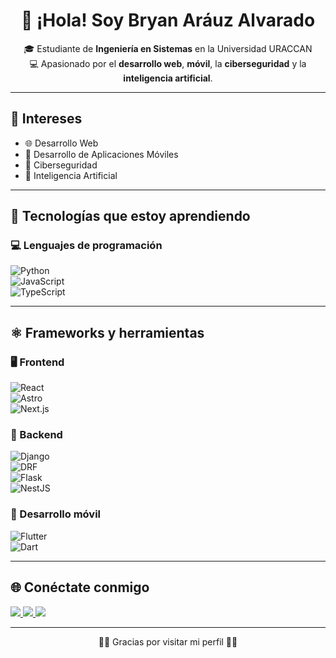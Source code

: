 <h1 align="center">👋 ¡Hola! Soy Bryan Aráuz Alvarado</h1>

<p align="center">
🎓 Estudiante de <strong>Ingeniería en Sistemas</strong> en la Universidad URACCAN <br/>
💻 Apasionado por el <strong>desarrollo web</strong>, <strong>móvil</strong>, la <strong>ciberseguridad</strong> y la <strong>inteligencia artificial</strong>.
</p>

---

## 👀 Intereses

- 🌐 Desarrollo Web  
- 📱 Desarrollo de Aplicaciones Móviles  
- 🔐 Ciberseguridad  
- 🤖 Inteligencia Artificial

---

## 🌱 Tecnologías que estoy aprendiendo

### 💻 Lenguajes de programación

![Python](https://img.shields.io/badge/Python-3776AB?style=for-the-badge&logo=python&logoColor=white)  
![JavaScript](https://img.shields.io/badge/JavaScript-F7DF1E?style=for-the-badge&logo=javascript&logoColor=black)  
![TypeScript](https://img.shields.io/badge/TypeScript-3178C6?style=for-the-badge&logo=typescript&logoColor=white)

---

## ⚛️ Frameworks y herramientas

### 🖥️ Frontend

![React](https://img.shields.io/badge/React-20232A?style=for-the-badge&logo=react&logoColor=61DAFB)  
![Astro](https://img.shields.io/badge/Astro-000000?style=for-the-badge&logo=astro&logoColor=white)  
![Next.js](https://img.shields.io/badge/Next.js-000000?style=for-the-badge&logo=nextdotjs&logoColor=white)

### 🔧 Backend

![Django](https://img.shields.io/badge/Django-092E20?style=for-the-badge&logo=django&logoColor=white)  
![DRF](https://img.shields.io/badge/Django%20REST-ff1709?style=for-the-badge&logo=django&logoColor=white)  
![Flask](https://img.shields.io/badge/Flask-000000?style=for-the-badge&logo=flask&logoColor=white)  
![NestJS](https://img.shields.io/badge/NestJS-E0234E?style=for-the-badge&logo=nestjs&logoColor=white)

### 📱 Desarrollo móvil

![Flutter](https://img.shields.io/badge/Flutter-02569B?style=for-the-badge&logo=flutter&logoColor=white)  
![Dart](https://img.shields.io/badge/Dart-0175C2?style=for-the-badge&logo=dart&logoColor=white)

---

## 🌐 Conéctate conmigo

<p align="left">
  <a href="https://github.com/Bryan18-Alvarado" target="_blank">
    <img src="https://img.shields.io/badge/GitHub-181717?style=for-the-badge&logo=github&logoColor=white" />
  </a>
  <a href="https://www.linkedin.com/in/tu_usuario" target="_blank">
    <img src="https://img.shields.io/badge/LinkedIn-0A66C2?style=for-the-badge&logo=linkedin&logoColor=white" />
  </a>
  <a href="mailto:tuemail@ejemplo.com" target="_blank">
    <img src="https://img.shields.io/badge/Email-D14836?style=for-the-badge&logo=gmail&logoColor=white" />
  </a>
</p>

---

<p align="center">🐱‍👤 Gracias por visitar mi perfil 🐱‍👤</p>
